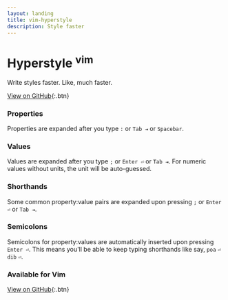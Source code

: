 ```yaml
---
layout: landing
title: vim-hyperstyle
description: Style faster
---
```


<script src='http://cdn.rawgit.com/rstacruz/typish/v0.2.1/index.js'></script>

# Hyperstyle <sup>vim</sup>

Write styles faster. Like, much faster.

[View on GitHub](https://github.com/rstacruz/vim-hyperstyle){:.btn}

### Properties
Properties are expanded after you type `:` or `Tab ⇥` or `Spacebar`.

<div class='code-box' id='properties-box'></div>
<script>
(function(){
function repeat() {
  typish('#properties-box')
  .speed(80)
  .type('section ', 'sel')
  .type('{', 'sym')
  .type('\n  ')
  .wait(5)

  .type('di', 'prop')
  .wait(5)
  .del(2, 0)
  .type('display:', 'prop -hl', 0)
  .type(' ', 0)
  .wait(5)
  .type('block', 'val')
  .type(';', 'sym')
  .type('\n  ', 0)
  .wait(5)

  .type('pad', 'prop')
  .wait(5)
  .del(3, 0)
  .type('padding:', 'prop -hl', 0)
  .type(' ', 0)
  .wait(5)
  .type('3px', 'val')
  .type(';', 'sym')
  .type('\n  ', 0)
  .wait(5)

  .type('boxsh', 'prop')
  .wait(5)
  .del(5, 0)
  .type('box-shadow:', 'prop -hl', 0)
  .type(' ', 0)
  .wait(5)
  .type('1px 0 black', 'val')
  .type(';', 'sym')
  .type('\n  ', 0)
  .wait(5)

  .del(2, 0)
  .type('}', 'sym', 0)
  .wait(50)
  .then(repeat)
}
repeat()
})();
</script>

### Values
Values are expanded after you type `;` or `Enter ⏎` or `Tab ⇥`. For numeric values without units, the unit will be auto-guessed.

<div class='code-box' id='values-box'></div>
<script>
(function(){
function repeat() {
  typish('#values-box')
  .speed(80)
  .type('.heading ', 'sel')
  .type('{', 'sym')
  .type('\n  ')
  .wait(5)

  .type('float: ', 'prop')
  .type('l', 'val')
  .wait(5)
  .del(1, 0)
  .type('left', 'val -hl', 0)
  .type(';', 'sym', 0)
  .type('\n  ', 0)
  .wait(5)

  .type('font-size: ', 'prop')
  .type('3', 'val')
  .wait(5)
  .del(1, 0)
  .type('3em', 'val -hl', 0)
  .type(';', 'sym', 0)
  .wait(5)
  .type('\n  ', 0)

  .type('position: ', 'prop')
  .type('re', 'val')
  .wait(5)
  .del(2, 0)
  .type('relative', 'val -hl', 0)
  .type(';', 'sym', 0)
  .type('\n  ', 0)
  .wait(5)

  .del(2, 0)
  .type('}', 'sym', 0)
  .wait(50)
  .then(repeat)
}
repeat()
})();
</script>

### Shorthands
Some common property:value pairs are expanded upon pressing `;` or `Enter ⏎` or `Tab ⇥`.

<div class='code-box' id='statements-box'></div>
<script>
(function(){
function repeat() {
  typish('#statements-box')
  .speed(80)
  .type('.menu ', 'sel')
  .type('{', 'sym')
  .type('\n  ')
  .wait(5)

  .type('m0a', 'prop')
  .wait(5)
  .del(3, 0)
  .type('margin: ', 'prop -hl', 0)
  .type('0 auto', 'val -hl', 0)
  .type(';', 'sym', 0)
  .type('\n  ', 0)
  .wait(5)

  .type('bold', 'prop')
  .wait(5)
  .del(4, 0)
  .type('font-weight: ', 'prop -hl', 0)
  .type('bold', 'val -hl', 0)
  .type(';', 'sym', 0)
  .type('\n  ', 0)
  .wait(5)

  .type('dib', 'prop')
  .wait(5)
  .del(3, 0)
  .type('display: ', 'prop -hl', 0)
  .type('inline-block', 'val -hl', 0)
  .type(';', 'sym', 0)
  .type('\n  ', 0)
  .wait(5)

  .del(2, 0)
  .type('}', 'sym', 0)
  .wait(50)
  .then(repeat)
}
repeat()
})();
</script>

### Semicolons
Semicolons for property:values are automatically inserted upon pressing `Enter ⏎`. This means you'll be able to keep typing shorthands like say, `poa` `⏎` `dib` `⏎`.

<div class='code-box' id='semis-box'></div>
<script>
(function(){
function repeat() {
  typish('#semis-box')
  .speed(80)
  .type('.navigation ', 'sel')
  .type('{', 'sym')
  .type('\n  ')

  .type('position: ', 'prop')
  .type('abs', 'val')
  .wait(5)
  .del(3, 0)
  .type('absolute', 'val -hl', 0)
  .type(';', 'sym -hl', 0)
  .type('\n  ', 0)
  .wait(10)

  .type('l', 'prop')
  .type('eft: ', 'prop', 0)
  .wait(5)
  .type('30', 'val')
  .del(2, 0)
  .type('30px', 'val -hl', 0)
  .type(';', 'sym -hl', 0)
  .type('\n  ', 0)
  .wait(10)

  .type('top: ', 'prop')
  .type('0', 'val')
  .wait(5)
  .type(';', 'sym -hl', 0)
  .type('\n  ', 0)
  .wait(10)

  .del(2, 0)
  .type('}', 'sym', 0)
  .wait(50)
  .then(repeat)
}
repeat()
})();
</script>

### Available for Vim

[View on GitHub](https://github.com/rstacruz/vim-hyperstyle){:.btn}

<div class='code-box' id='main-box'></div>
<script>
(function(){
function repeat() {
  typish('#main-box')
  .speed(80)
  .type('" ~/.vimrc\n', 'sel', 0.5)
  .type('" using vim-plug:', 'sel', 0.5)
  .wait(10)
  .type('\n\n')
  .type('Plug ', 'prop')
  .type("'rstacruz/vim-hyperstyle'", '<a href="https://github.com/rstacruz/vim-hyperstyle" class="val">')
  .wait(50)

  .clear(0)
  .then(repeat)
}
repeat()
})();
</script>

